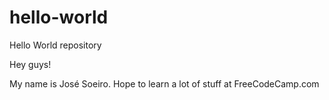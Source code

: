 # hello-world
Hello World repository

Hey guys!

My name is José Soeiro.
Hope to learn a lot of stuff at FreeCodeCamp.com

